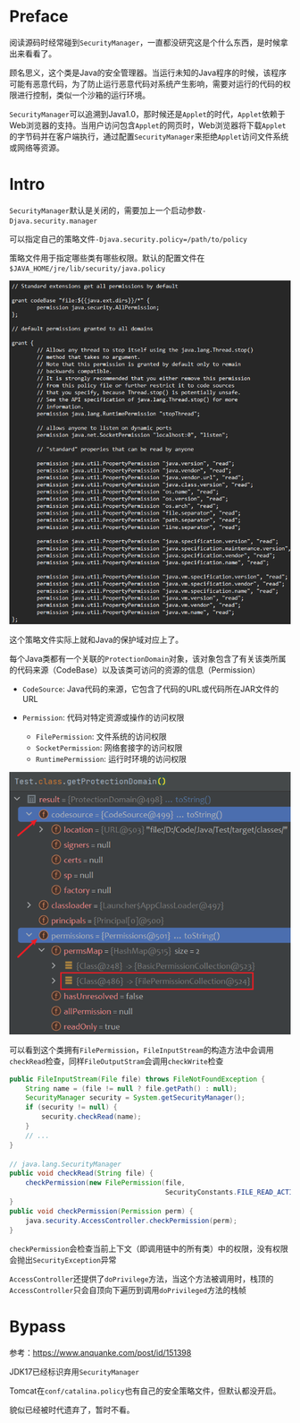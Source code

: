 # Preface

阅读源码时经常碰到`SecurityManager`，一直都没研究这是个什么东西，是时候拿出来看看了。

顾名思义，这个类是Java的安全管理器。当运行未知的Java程序的时候，该程序可能有恶意代码，为了防止运行恶意代码对系统产生影响，需要对运行的代码的权限进行控制，类似一个沙箱的运行环境。

`SecurityManager`可以追溯到Java1.0，那时候还是`Applet`的时代，`Applet`依赖于Web浏览器的支持。当用户访问包含`Applet`的网页时，Web浏览器将下载`Applet`的字节码并在客户端执行，通过配置`SecurityManager`来拒绝`Applet`访问文件系统或网络等资源。

# Intro

`SecurityManager`默认是关闭的，需要加上一个启动参数`-Djava.security.manager`

可以指定自己的策略文件`-Djava.security.policy=/path/to/policy`

策略文件用于指定哪些类有哪些权限。默认的配置文件在` $JAVA_HOME/jre/lib/security/java.policy`

![image-20231130213801288](./../.gitbook/assets/image-20231130213801288.png)

这个策略文件实际上就和Java的保护域对应上了。

每个Java类都有一个关联的`ProtectionDomain`对象，该对象包含了有关该类所属的代码来源（CodeBase）以及该类可访问的资源的信息（Permission）

* `CodeSource`: Java代码的来源，它包含了代码的URL或代码所在JAR文件的URL

* `Permission`: 代码对特定资源或操作的访问权限
  * `FilePermission`: 文件系统的访问权限
  * `SocketPermission`: 网络套接字的访问权限
  * `RuntimePermission`: 运行时环境的访问权限

![image-20231130213253043](./../.gitbook/assets/image-20231130213253043.png)

可以看到这个类拥有`FilePermission`，`FileInputStream`的构造方法中会调用`checkRead`检查，同样`FileOutputStram`会调用`checkWrite`检查

```java
public FileInputStream(File file) throws FileNotFoundException {
    String name = (file != null ? file.getPath() : null);
    SecurityManager security = System.getSecurityManager();
    if (security != null) {
        security.checkRead(name);
    }
    // ...
}

// java.lang.SecurityManager
public void checkRead(String file) {
    checkPermission(new FilePermission(file,
                                       SecurityConstants.FILE_READ_ACTION));
}
public void checkPermission(Permission perm) {
    java.security.AccessController.checkPermission(perm);
}
```

`checkPermission`会检查当前上下文（即调用链中的所有类）中的权限，没有权限会抛出`SecurityException`异常

`AccessController`还提供了`doPrivilege`方法，当这个方法被调用时，栈顶的`AccessController`只会自顶向下遍历到调用`doPrivileged`方法的栈帧

# Bypass

参考：https://www.anquanke.com/post/id/151398

JDK17已经标识弃用`SecurityManager`

Tomcat在`conf/catalina.policy`也有自己的安全策略文件，但默认都没开启。

貌似已经被时代遗弃了，暂时不看。